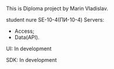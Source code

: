 This is Diploma project by Marin Vladislav.

student nure SE-10-4(ПИ-10-4)
Servers:
 - Access;
 - Data(API).

UI:
In development

SDK:
In development